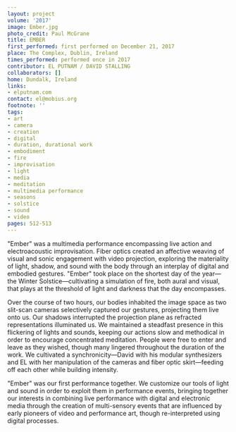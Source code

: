 ```yaml
---
layout: project
volume: '2017'
image: Ember.jpg
photo_credit: Paul McGrane
title: EMBER
first_performed: first performed on December 21, 2017
place: The Complex, Dublin, Ireland
times_performed: performed once in 2017
contributor: EL PUTNAM / DAVID STALLING
collaborators: []
home: Dundalk, Ireland
links:
- elputnam.com
contact: el@mobius.org
footnote: ''
tags:
- art
- camera
- creation
- digital
- duration, durational work
- embodiment
- fire
- improvisation
- light
- media
- meditation
- multimedia performance
- seasons
- solstice
- sound
- video
pages: 512-513
---
```


"Ember" was a multimedia performance encompassing live action and electroacoustic improvisation. Fiber optics created an affective weaving of visual and sonic engagement with video projection, exploring the materiality of light, shadow, and sound with the body through an interplay of digital and embodied gestures. "Ember" took place on the shortest day of the year—the Winter Solstice—cultivating a simulation of fire, both aural and visual, that plays at the threshold of light and darkness that the day encompasses.

Over the course of two hours, our bodies inhabited the image space as two slit-scan cameras selectively captured our gestures, projecting them live onto us. Our shadows interrupted the projection plane as refracted representations illuminated us. We maintained a steadfast presence in this flickering of lights and sounds, keeping our actions slow and methodical in order to encourage concentrated meditation. People were free to enter and leave as they wished, though many lingered throughout the duration of the work. We cultivated a synchronicity—David with his modular synthesizers and EL with her manipulation of the cameras and fiber optic skirt—feeding off each other while building intensity.

"Ember" was our first performance together. We customize our tools of light and sound in order to exploit them in performance events, bringing together our interests in combining live performance with digital and electronic media through the creation of multi-sensory events that are influenced by early pioneers of video and performance art, though re-interpreted using digital processes.
